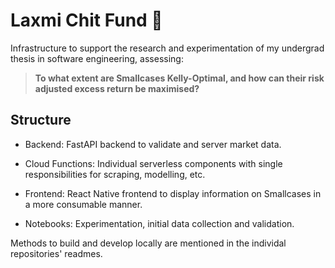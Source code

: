 # Laxmi Chit Fund 🤩

Infrastructure to support the research and experimentation of my undergrad thesis in software engineering, assessing:

> **To what extent are Smallcases Kelly-Optimal, and how can their risk adjusted excess return be maximised?**

## Structure

- Backend: FastAPI backend to validate and server market data.

- Cloud Functions: Individual serverless components with single responsibilities for scraping, modelling, etc.

- Frontend: React Native frontend to display information on Smallcases in a more consumable manner.

- Notebooks: Experimentation, initial data collection and validation.

Methods to build and develop locally are mentioned in the individal repositories' readmes.
